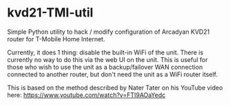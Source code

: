 # kvd21-TMI-util
Simple Python utility to hack / modify configuration of Arcadyan KVD21 router for T-Mobile Home Internet.

Currently, it does 1 thing: disable the built-in WiFi of the unit. There is currently no way to do this via the web UI on the unit.
This is useful for those who wish to use the unit as a backup/failover WAN connection connected to another router, but don't need the unit as a WiFi router itself.

This is based on the method described by Nater Tater on his YouTube video here:
https://www.youtube.com/watch?v=FTI9AOaYedc
